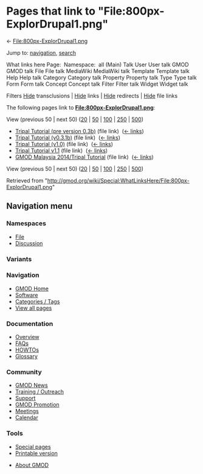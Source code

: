 <div id="mw-page-base" class="noprint">

</div>

<div id="mw-head-base" class="noprint">

</div>

<div id="content" class="mw-body" role="main">

<span id="top"></span>

<div id="mw-js-message" style="display:none;">

</div>



# <span dir="auto">Pages that link to "File:800px-ExplorDrupal1.png"</span>

<div id="bodyContent">

<div id="contentSub">

←
[File:800px-ExplorDrupal1.png](/wiki/File:800px-ExplorDrupal1.png "File:800px-ExplorDrupal1.png")

</div>

<div id="jump-to-nav" class="mw-jump">

Jump to: [navigation](#mw-navigation), [search](#p-search)

</div>

<div id="mw-content-text">

What links here Page:  Namespace:  all (Main) Talk User User talk GMOD
GMOD talk File File talk MediaWiki MediaWiki talk Template Template talk
Help Help talk Category Category talk Property Property talk Type Type
talk Form Form talk Concept Concept talk Filter Filter talk Widget
Widget talk

Filters
[Hide](/mediawiki/index.php?title=Special:WhatLinksHere/File:800px-ExplorDrupal1.png&hidetrans=1 "Special:WhatLinksHere/File:800px-ExplorDrupal1.png")
transclusions \|
[Hide](/mediawiki/index.php?title=Special:WhatLinksHere/File:800px-ExplorDrupal1.png&hidelinks=1 "Special:WhatLinksHere/File:800px-ExplorDrupal1.png")
links \|
[Hide](/mediawiki/index.php?title=Special:WhatLinksHere/File:800px-ExplorDrupal1.png&hideredirs=1 "Special:WhatLinksHere/File:800px-ExplorDrupal1.png")
redirects \|
[Hide](/mediawiki/index.php?title=Special:WhatLinksHere/File:800px-ExplorDrupal1.png&hideimages=1 "Special:WhatLinksHere/File:800px-ExplorDrupal1.png")
file links

The following pages link to
**[File:800px-ExplorDrupal1.png](/wiki/File:800px-ExplorDrupal1.png "File:800px-ExplorDrupal1.png")**:

View (previous 50 \| next 50)
([20](/mediawiki/index.php?title=Special:WhatLinksHere/File:800px-ExplorDrupal1.png&limit=20 "Special:WhatLinksHere/File:800px-ExplorDrupal1.png")
\|
[50](/mediawiki/index.php?title=Special:WhatLinksHere/File:800px-ExplorDrupal1.png&limit=50 "Special:WhatLinksHere/File:800px-ExplorDrupal1.png")
\|
[100](/mediawiki/index.php?title=Special:WhatLinksHere/File:800px-ExplorDrupal1.png&limit=100 "Special:WhatLinksHere/File:800px-ExplorDrupal1.png")
\|
[250](/mediawiki/index.php?title=Special:WhatLinksHere/File:800px-ExplorDrupal1.png&limit=250 "Special:WhatLinksHere/File:800px-ExplorDrupal1.png")
\|
[500](/mediawiki/index.php?title=Special:WhatLinksHere/File:800px-ExplorDrupal1.png&limit=500 "Special:WhatLinksHere/File:800px-ExplorDrupal1.png"))

- [Tripal Tutorial (pre version
  0.3b)](/wiki/Tripal_Tutorial_(pre_version_0.3b) "Tripal Tutorial (pre version 0.3b)")
  (file link) ‎ <span class="mw-whatlinkshere-tools">([←
  links](/mediawiki/index.php?title=Special:WhatLinksHere&target=Tripal+Tutorial+%28pre+version+0.3b%29 "Special:WhatLinksHere"))</span>
- [Tripal Tutorial
  (v0.3.1b)](/wiki/Tripal_Tutorial_(v0.3.1b) "Tripal Tutorial (v0.3.1b)")
  (file link) ‎ <span class="mw-whatlinkshere-tools">([←
  links](/mediawiki/index.php?title=Special:WhatLinksHere&target=Tripal+Tutorial+%28v0.3.1b%29 "Special:WhatLinksHere"))</span>
- [Tripal Tutorial
  (v1.0)](/wiki/Tripal_Tutorial_(v1.0) "Tripal Tutorial (v1.0)") (file
  link) ‎ <span class="mw-whatlinkshere-tools">([←
  links](/mediawiki/index.php?title=Special:WhatLinksHere&target=Tripal+Tutorial+%28v1.0%29 "Special:WhatLinksHere"))</span>
- [Tripal Tutorial
  v1.1](/wiki/Tripal_Tutorial_v1.1 "Tripal Tutorial v1.1") (file link) ‎
  <span class="mw-whatlinkshere-tools">([←
  links](/mediawiki/index.php?title=Special:WhatLinksHere&target=Tripal+Tutorial+v1.1 "Special:WhatLinksHere"))</span>
- [GMOD Malaysia 2014/Tripal
  Tutorial](/wiki/GMOD_Malaysia_2014/Tripal_Tutorial "GMOD Malaysia 2014/Tripal Tutorial")
  (file link) ‎ <span class="mw-whatlinkshere-tools">([←
  links](/mediawiki/index.php?title=Special:WhatLinksHere&target=GMOD+Malaysia+2014%2FTripal+Tutorial "Special:WhatLinksHere"))</span>

View (previous 50 \| next 50)
([20](/mediawiki/index.php?title=Special:WhatLinksHere/File:800px-ExplorDrupal1.png&limit=20 "Special:WhatLinksHere/File:800px-ExplorDrupal1.png")
\|
[50](/mediawiki/index.php?title=Special:WhatLinksHere/File:800px-ExplorDrupal1.png&limit=50 "Special:WhatLinksHere/File:800px-ExplorDrupal1.png")
\|
[100](/mediawiki/index.php?title=Special:WhatLinksHere/File:800px-ExplorDrupal1.png&limit=100 "Special:WhatLinksHere/File:800px-ExplorDrupal1.png")
\|
[250](/mediawiki/index.php?title=Special:WhatLinksHere/File:800px-ExplorDrupal1.png&limit=250 "Special:WhatLinksHere/File:800px-ExplorDrupal1.png")
\|
[500](/mediawiki/index.php?title=Special:WhatLinksHere/File:800px-ExplorDrupal1.png&limit=500 "Special:WhatLinksHere/File:800px-ExplorDrupal1.png"))

</div>

<div class="printfooter">

Retrieved from
"<http://gmod.org/wiki/Special:WhatLinksHere/File:800px-ExplorDrupal1.png>"

</div>

<div id="catlinks" class="catlinks catlinks-allhidden">

</div>

<div class="visualClear">

</div>

</div>

</div>

<div id="mw-navigation">

## Navigation menu

<div id="mw-head">



<div id="left-navigation">

<div id="p-namespaces" class="vectorTabs" role="navigation"
aria-labelledby="p-namespaces-label">

### Namespaces

- <span id="ca-nstab-image"><a href="/wiki/File:800px-ExplorDrupal1.png" accesskey="c"
  title="View the file page [c]">File</a></span>
- <span id="ca-talk"><a
  href="/mediawiki/index.php?title=File_talk:800px-ExplorDrupal1.png&amp;action=edit&amp;redlink=1"
  accesskey="t"
  title="Discussion about the content page [t]">Discussion</a></span>

</div>

<div id="p-variants" class="vectorMenu emptyPortlet" role="navigation"
aria-labelledby="p-variants-label">

### 

### Variants[](#)

<div class="menu">

</div>

</div>

</div>





</div>

</div>

</div>

<div id="mw-panel">

<div id="p-logo" role="banner">

<a href="/wiki/Main_Page"
style="background-image: url(http://gmod.org/images/GMOD-cogs.png);"
title="Visit the main page"></a>

</div>

<div id="p-Navigation" class="portal" role="navigation"
aria-labelledby="p-Navigation-label">

### Navigation

<div class="body">

- <span id="n-GMOD-Home">[GMOD Home](/wiki/Main_Page)</span>
- <span id="n-Software">[Software](/wiki/GMOD_Components)</span>
- <span id="n-Categories-.2F-Tags">[Categories /
  Tags](/wiki/Categories)</span>
- <span id="n-View-all-pages">[View all
  pages](/wiki/Special:AllPages)</span>

</div>

</div>

<div id="p-Documentation" class="portal" role="navigation"
aria-labelledby="p-Documentation-label">

### Documentation

<div class="body">

- <span id="n-Overview">[Overview](/wiki/Overview)</span>
- <span id="n-FAQs">[FAQs](/wiki/Category:FAQ)</span>
- <span id="n-HOWTOs">[HOWTOs](/wiki/Category:HOWTO)</span>
- <span id="n-Glossary">[Glossary](/wiki/Glossary)</span>

</div>

</div>

<div id="p-Community" class="portal" role="navigation"
aria-labelledby="p-Community-label">

### Community

<div class="body">

- <span id="n-GMOD-News">[GMOD News](/wiki/GMOD_News)</span>
- <span id="n-Training-.2F-Outreach">[Training /
  Outreach](/wiki/Training_and_Outreach)</span>
- <span id="n-Support">[Support](/wiki/Support)</span>
- <span id="n-GMOD-Promotion">[GMOD
  Promotion](/wiki/GMOD_Promotion)</span>
- <span id="n-Meetings">[Meetings](/wiki/Meetings)</span>
- <span id="n-Calendar">[Calendar](/wiki/Calendar)</span>

</div>

</div>

<div id="p-tb" class="portal" role="navigation"
aria-labelledby="p-tb-label">

### Tools

<div class="body">

- <span id="t-specialpages"><a href="/wiki/Special:SpecialPages" accesskey="q"
  title="A list of all special pages [q]">Special pages</a></span>
- <span id="t-print"><a
  href="/mediawiki/index.php?title=Special:WhatLinksHere/File:800px-ExplorDrupal1.png&amp;printable=yes"
  rel="alternate" accesskey="p"
  title="Printable version of this page [p]">Printable version</a></span>

</div>

</div>

</div>

</div>

<div id="footer" role="contentinfo">

- <span id="footer-places-about">[About
  GMOD](/wiki/GMOD:About "GMOD:About")</span>

<!-- -->






</div>

